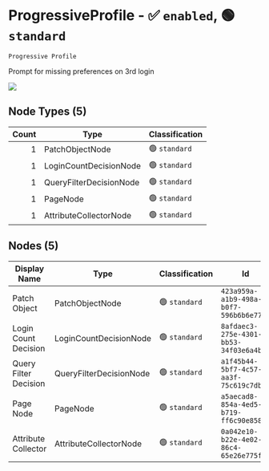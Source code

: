 # ProgressiveProfile - :white_check_mark: `enabled`, :green_circle: `standard`
`Progressive Profile`

Prompt for missing preferences on 3rd login

[![](./ProgressiveProfile.png)]()

## Node Types (5)
| Count | Type | Classification |
| -----:| ---- | -------------- |
| 1 | PatchObjectNode | :green_circle: `standard` |
| 1 | LoginCountDecisionNode | :green_circle: `standard` |
| 1 | QueryFilterDecisionNode | :green_circle: `standard` |
| 1 | PageNode | :green_circle: `standard` |
| 1 | AttributeCollectorNode | :green_circle: `standard` |
## Nodes (5)
| Display Name | Type | Classification | Id |
| ------------ | ---- | -------------- | ---|
| Patch Object | PatchObjectNode | :green_circle: `standard` | `423a959a-a1b9-498a-b0f7-596b6b6e775a` |
| Login Count Decision | LoginCountDecisionNode | :green_circle: `standard` | `8afdaec3-275e-4301-bb53-34f03e6a4b29` |
| Query Filter Decision | QueryFilterDecisionNode | :green_circle: `standard` | `a1f45b44-5bf7-4c57-aa3f-75c619c7db8e` |
| Page Node | PageNode | :green_circle: `standard` | `a5aecad8-854a-4ed5-b719-ff6c90e858c0` |
| Attribute Collector | AttributeCollectorNode | :green_circle: `standard` | `0a042e10-b22e-4e02-86c4-65e26e775f7a` |

